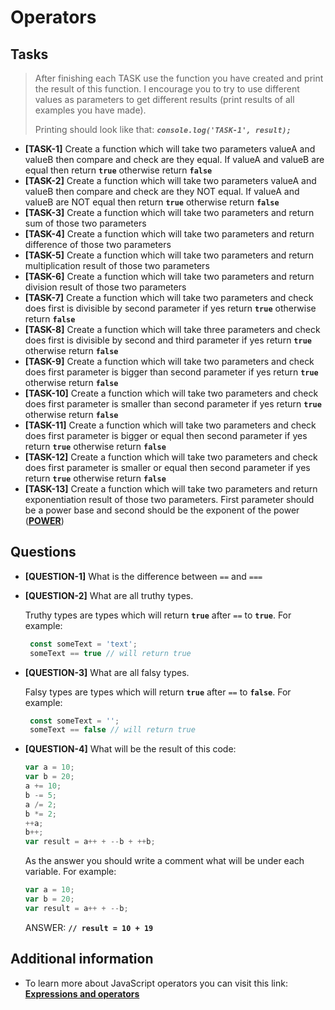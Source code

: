 # Operators

## Tasks

> After finishing each TASK use the function you have created and print the result of this function. I encourage you to try to use different values as parameters to get different results (print results of all examples you have made).
>
> Printing should look like that: **_`console.log('TASK-1', result);`_**

- **[TASK-1]** Create a function which will take two parameters valueA and valueB then compare and check are they equal. If valueA and valueB are equal then return **`true`** otherwise return **`false`**
- **[TASK-2]** Create a function which will take two parameters valueA and valueB then compare and check are they NOT equal. If valueA and valueB are NOT equal then return **`true`** otherwise return **`false`**
- **[TASK-3]** Create a function which will take two parameters and return sum of those two parameters
- **[TASK-4]** Create a function which will take two parameters and return difference of those two parameters
- **[TASK-5]** Create a function which will take two parameters and return multiplication result of those two parameters
- **[TASK-6]** Create a function which will take two parameters and return division result of those two parameters
- **[TASK-7]** Create a function which will take two parameters and check does first is divisible by second parameter if yes return **`true`** otherwise return **`false`**
- **[TASK-8]** Create a function which will take three parameters and check does first is divisible by second and third parameter if yes return **`true`** otherwise return **`false`**
- **[TASK-9]** Create a function which will take two parameters and check does first parameter is bigger than second parameter if yes return **`true`** otherwise return **`false`**
- **[TASK-10]** Create a function which will take two parameters and check does first parameter is smaller than second parameter if yes return **`true`** otherwise return **`false`**
- **[TASK-11]** Create a function which will take two parameters and check does first parameter is bigger or equal then second parameter if yes return **`true`** otherwise return **`false`**
- **[TASK-12]** Create a function which will take two parameters and check does first parameter is smaller or equal then second parameter if yes return **`true`** otherwise return **`false`**
- **[TASK-13]** Create a function which will take two parameters and return exponentiation result of those two parameters. First parameter should be a power base and second should be the exponent of the power (**[POWER](https://www.mathplanet.com/Oldsite/media/36392/bild2.jpg)**)

## Questions

- **[QUESTION-1]** What is the difference between `==` and `===`
- **[QUESTION-2]** What are all truthy types.

  Truthy types are types which will return **`true`** after `==` to **`true`**. For example:

  ```javascript
   const someText = 'text';
   someText == true // will return true
  ```

- **[QUESTION-3]** What are all falsy types.

  Falsy types are types which will return **`true`** after `==` to **`false`**. For example:

  ```javascript
   const someText = '';
   someText == false // will return true
  ```

- **[QUESTION-4]** What will be the result of this code:

  ```javascript
  var a = 10;
  var b = 20;
  a += 10;
  b -= 5;
  a /= 2;
  b *= 2;
  ++a;
  b++;
  var result = a++ + --b + ++b;
  ```

  As the answer you should write a comment what will be under each variable. For example:

  ```javascript
  var a = 10;
  var b = 20;
  var result = a++ + --b;
  ```

  ANSWER: **`// result = 10 + 19`**

## Additional information

- To learn more about JavaScript operators you can visit this link: [**Expressions and operators**](https://developer.mozilla.org/en-US/docs/Web/JavaScript/Guide/Expressions_and_Operators)

